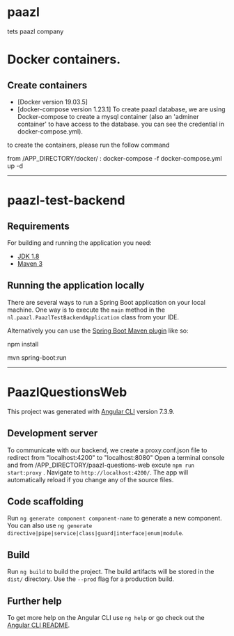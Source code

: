 # paazl
tets paazl company

# Docker containers.

## Create containers 
- [Docker version 19.03.5]
- [docker-compose version 1.23.1]
To create paazl database, we are using Docker-compose to create a mysql container (also an 'adminer container' to have access to the database. you can see the credential in docker-compose.yml).

to create the containers, please run the follow command

from /APP_DIRECTORY/docker/ : docker-compose -f docker-compose.yml up -d

-----------------------------------------------------------------------------------------------------------------------------

# paazl-test-backend
## Requirements
For building and running the application you need:

- [JDK 1.8](http://www.oracle.com/technetwork/java/javase/downloads/jdk8-downloads-2133151.html)
- [Maven 3](https://maven.apache.org)

## Running the application locally

There are several ways to run a Spring Boot application on your local machine. One way is to execute the `main` method in the `nl.paazl.PaazlTestBackendApplication` class from your IDE.

Alternatively you can use the [Spring Boot Maven plugin](https://docs.spring.io/spring-boot/docs/current/reference/html/build-tool-plugins-maven-plugin.html) like so:


npm install

mvn spring-boot:run

-----------------------------------------------------------------------------------------------------------------------------
# PaazlQuestionsWeb

This project was generated with [Angular CLI](https://github.com/angular/angular-cli) version 7.3.9.

## Development server

To communicate with our backend, we create a proxy.conf.json file to redirect from "localhost:4200" to "localhost:8080"
Open a terminal console and from /APP_DIRECTORY/paazl-questions-web excute `npm run start:proxy` . Navigate to `http://localhost:4200/`. The app will automatically reload if you change any of the source files.

## Code scaffolding
Run `ng generate component component-name` to generate a new component. You can also use `ng generate directive|pipe|service|class|guard|interface|enum|module`.

## Build
Run `ng build` to build the project. The build artifacts will be stored in the `dist/` directory. Use the `--prod` flag for a production build.

## Further help
To get more help on the Angular CLI use `ng help` or go check out the [Angular CLI README](https://github.com/angular/angular-cli/blob/master/README.md).

